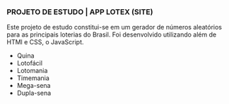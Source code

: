 ### PROJETO DE ESTUDO | APP LOTEX (SITE)
<p text-align:justify> Este projeto de estudo constitui-se em um gerador de números aleatórios para as principais loterias do Brasil. Foi desenvolvido utilizando além de HTMl e CSS, o JavaScript.</p>
 
<ul>
   <li> Quina </li>
   <li> Lotofácil</li>
   <li> Lotomania</li>
   <li> Timemania</li>
   <li> Mega-sena</li>
   <li> Dupla-sena</li>
   </ul>
